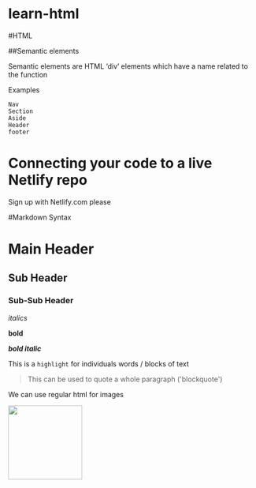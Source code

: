 # learn-html

#HTML

##Semantic elements

Semantic elements are HTML ‘div’ elements which have a name related to the function

Examples
	
	Nav
	Section
	Aside
	Header
	footer

# Connecting your code to a live Netlify repo

Sign up with Netlify.com please

#Markdown Syntax

# Main Header
## Sub Header
### Sub-Sub Header

*italics*

**bold**

***bold italic***

This is a `highlight` for individuals words / blocks of text

> This can be used to quote a whole paragraph ('blockquote')

We can use regular html for images

<img src="https://i.kym-cdn.com/entries/icons/original/000/030/157/womanyellingcat.jpg" width="150">